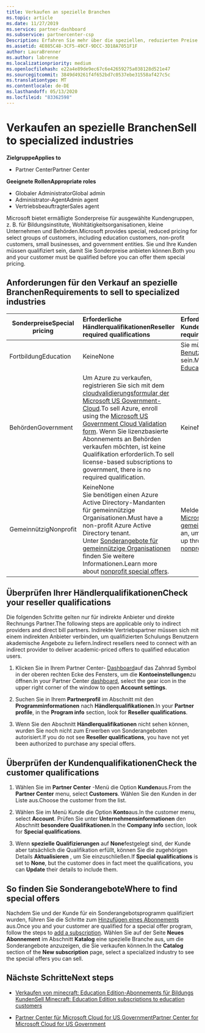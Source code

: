```yaml
---
title: Verkaufen an spezielle Branchen
ms.topic: article
ms.date: 11/27/2019
ms.service: partner-dashboard
ms.subservice: partnercenter-csp
Description: Erfahren Sie mehr über die speziellen, reduzierten Preise für bestimmte Kundengruppen von Microsoft, einschließlich Bildungs Kunden, gemeinnützige Kunden und Regierungsbehörden.
ms.assetid: 4E085C48-3CF5-49CF-9DCC-3D18A7051F1F
author: LauraBrenner
ms.author: labrenne
ms.localizationpriority: medium
ms.openlocfilehash: e22a4e89de9ec67c6e42659275a038128d521e47
ms.sourcegitcommit: 3849d49261f4f652bd7c0537ebe31558af427c5c
ms.translationtype: MT
ms.contentlocale: de-DE
ms.lasthandoff: 05/13/2020
ms.locfileid: "83362598"
---
```

# <a name="sell-to-specialized-industries"></a><span data-ttu-id="0dc3f-103">Verkaufen an spezielle Branchen</span><span class="sxs-lookup"><span data-stu-id="0dc3f-103">Sell to specialized industries</span></span>

<span data-ttu-id="0dc3f-104">**Zielgruppe**</span><span class="sxs-lookup"><span data-stu-id="0dc3f-104">**Applies to**</span></span>

- <span data-ttu-id="0dc3f-105">Partner Center</span><span class="sxs-lookup"><span data-stu-id="0dc3f-105">Partner Center</span></span>

<span data-ttu-id="0dc3f-106">**Geeignete Rollen**</span><span class="sxs-lookup"><span data-stu-id="0dc3f-106">**Appropriate roles**</span></span>

- <span data-ttu-id="0dc3f-107">Globaler Administrator</span><span class="sxs-lookup"><span data-stu-id="0dc3f-107">Global admin</span></span>
- <span data-ttu-id="0dc3f-108">Administrator-Agent</span><span class="sxs-lookup"><span data-stu-id="0dc3f-108">Admin agent</span></span>
- <span data-ttu-id="0dc3f-109">Vertriebsbeauftragter</span><span class="sxs-lookup"><span data-stu-id="0dc3f-109">Sales agent</span></span>

<span data-ttu-id="0dc3f-110">Microsoft bietet ermäßigte Sonderpreise für ausgewählte Kundengruppen, z. B. für Bildungsinstitute, Wohltätigkeitsorganisationen, kleine Unternehmen und Behörden.</span><span class="sxs-lookup"><span data-stu-id="0dc3f-110">Microsoft provides special, reduced pricing for select groups of customers, including education customers, non-profit customers, small businesses, and government entities.</span></span> <span data-ttu-id="0dc3f-111">Sie und Ihre Kunden müssen qualifiziert sein, damit Sie Sonderpreise anbieten können.</span><span class="sxs-lookup"><span data-stu-id="0dc3f-111">Both you and your customer must be qualified before you can offer them special pricing.</span></span> 

## <a name="requirements-to-sell-to-specialized-industries"></a><span data-ttu-id="0dc3f-112">Anforderungen für den Verkauf an spezielle Branchen</span><span class="sxs-lookup"><span data-stu-id="0dc3f-112">Requirements to sell to specialized industries</span></span>

|<span data-ttu-id="0dc3f-113">**Sonderpreise**</span><span class="sxs-lookup"><span data-stu-id="0dc3f-113">**Special pricing**</span></span>   |<span data-ttu-id="0dc3f-114">**Erforderliche Händlerqualifikationen**</span><span class="sxs-lookup"><span data-stu-id="0dc3f-114">**Reseller required qualifications**</span></span>   |<span data-ttu-id="0dc3f-115">**Erforderliche Kundenqualifikationen**</span><span class="sxs-lookup"><span data-stu-id="0dc3f-115">**Customer required qualifications**</span></span>   |
|----------------------------|:---------------------------------|:------------------------------------------|
|<span data-ttu-id="0dc3f-116">Fortbildung</span><span class="sxs-lookup"><span data-stu-id="0dc3f-116">Education</span></span>   |<span data-ttu-id="0dc3f-117">Keine</span><span class="sxs-lookup"><span data-stu-id="0dc3f-117">None</span></span>   | <span data-ttu-id="0dc3f-118">Sie müssen ein [qualifizierter Benutzer von Bildungsangeboten](https://www.microsoftvolumelicensing.com/DocumentSearch.aspx?Mode=3&DocumentTypeId=7) sein.</span><span class="sxs-lookup"><span data-stu-id="0dc3f-118">Must be a [Qualified Education User](https://www.microsoftvolumelicensing.com/DocumentSearch.aspx?Mode=3&DocumentTypeId=7).</span></span>   |
|<span data-ttu-id="0dc3f-119">Behörden</span><span class="sxs-lookup"><span data-stu-id="0dc3f-119">Government</span></span>   |<span data-ttu-id="0dc3f-120">Um Azure zu verkaufen, registrieren Sie sich mit dem [cloudvalidierungsformular der Microsoft US Government-Cloud](https://azuregov.microsoft.com/csp).</span><span class="sxs-lookup"><span data-stu-id="0dc3f-120">To sell Azure, enroll using the [Microsoft US Government Cloud Validation form](https://azuregov.microsoft.com/csp).</span></span> <span data-ttu-id="0dc3f-121">Wenn Sie lizenzbasierte Abonnements an Behörden verkaufen möchten, ist keine Qualifikation erforderlich.</span><span class="sxs-lookup"><span data-stu-id="0dc3f-121">To sell license-based subscriptions to government, there is no required qualification.</span></span>|   <span data-ttu-id="0dc3f-122">Keine</span><span class="sxs-lookup"><span data-stu-id="0dc3f-122">None</span></span>|
|<span data-ttu-id="0dc3f-123">Gemeinnützig</span><span class="sxs-lookup"><span data-stu-id="0dc3f-123">Nonprofit</span></span>  |<span data-ttu-id="0dc3f-124">Keine</span><span class="sxs-lookup"><span data-stu-id="0dc3f-124">None</span></span><br/> <span data-ttu-id="0dc3f-125">Sie benötigen einen Azure Active Directory-Mandanten für gemeinnützige Organisationen.</span><span class="sxs-lookup"><span data-stu-id="0dc3f-125">Must have a non-profit Azure Active Directory tenant.</span></span><br/> <span data-ttu-id="0dc3f-126">Unter [Sonderangebote für gemeinnützige Organisationen](https://assetsprod.microsoft.com/mpn/nonprofit-skus-in-csp-faq.pdf) finden Sie weitere Informationen.</span><span class="sxs-lookup"><span data-stu-id="0dc3f-126">Learn more about [nonprofit special offers](https://assetsprod.microsoft.com/mpn/nonprofit-skus-in-csp-faq.pdf).</span></span>   |<span data-ttu-id="0dc3f-127">Melden Sie sich über das [Microsoft-Programm für gemeinnützige Organisationen](https://nonprofit.microsoft.com/#/register) an, um sich zu qualifizieren.</span><span class="sxs-lookup"><span data-stu-id="0dc3f-127">Sign up through the [Microsoft nonprofit program](https://nonprofit.microsoft.com/#/register) to be eligible.</span></span>   |

## <a name="check-your-reseller-qualifications"></a><span data-ttu-id="0dc3f-128">Überprüfen Ihrer Händlerqualifikationen</span><span class="sxs-lookup"><span data-stu-id="0dc3f-128">Check your reseller qualifications</span></span>

<span data-ttu-id="0dc3f-129">Die folgenden Schritte gelten nur für indirekte Anbieter und direkte Rechnungs Partner.</span><span class="sxs-lookup"><span data-stu-id="0dc3f-129">The following steps are applicable only to indirect providers and direct bill partners.</span></span> <span data-ttu-id="0dc3f-130">Indirekte Vertriebspartner müssen sich mit einem indirekten Anbieter verbinden, um qualifizierten Schulungs Benutzern akademische Angebote zu liefern.</span><span class="sxs-lookup"><span data-stu-id="0dc3f-130">Indirect resellers need to connect with an indirect provider to deliver academic-priced offers to qualified education users.</span></span>

1. <span data-ttu-id="0dc3f-131">Klicken Sie in Ihrem Partner Center- [Dashboard](https://partner.microsoft.com/dashboard)auf das Zahnrad Symbol in der oberen rechten Ecke des Fensters, um die **Kontoeinstellungen**zu öffnen.</span><span class="sxs-lookup"><span data-stu-id="0dc3f-131">In your Partner Center [dashboard](https://partner.microsoft.com/dashboard), select the gear icon in the upper right corner of the window to open **Account settings**.</span></span>

2. <span data-ttu-id="0dc3f-132">Suchen Sie in Ihrem **Partnerprofil** im Abschnitt mit den **Programminformationen** nach **Händlerqualifikationen**.</span><span class="sxs-lookup"><span data-stu-id="0dc3f-132">In your **Partner profile**, in the **Program info** section, look for **Reseller qualifications**.</span></span>

3. <span data-ttu-id="0dc3f-133">Wenn Sie den Abschnitt **Händlerqualifikationen** nicht sehen können, wurden Sie noch nicht zum Erwerben von Sonderangeboten autorisiert.</span><span class="sxs-lookup"><span data-stu-id="0dc3f-133">If you do not see **Reseller qualifications**, you have not yet been authorized to purchase any special offers.</span></span>

## <a name="check-the-customer-qualifications"></a><span data-ttu-id="0dc3f-134">Überprüfen der Kundenqualifikationen</span><span class="sxs-lookup"><span data-stu-id="0dc3f-134">Check the customer qualifications</span></span>

1. <span data-ttu-id="0dc3f-135">Wählen Sie im **Partner Center** -Menü die Option **Kunden**aus.</span><span class="sxs-lookup"><span data-stu-id="0dc3f-135">From the **Partner Center** menu, select **Customers**.</span></span> <span data-ttu-id="0dc3f-136">Wählen Sie den Kunden in der Liste aus.</span><span class="sxs-lookup"><span data-stu-id="0dc3f-136">Choose the customer from the list.</span></span>

2. <span data-ttu-id="0dc3f-137">Wählen Sie im Menü Kunde die Option **Konto**aus.</span><span class="sxs-lookup"><span data-stu-id="0dc3f-137">In the customer menu, select **Account**.</span></span> <span data-ttu-id="0dc3f-138">Prüfen Sie unter **Unternehmensinformationen** den Abschnitt **besondere Qualifikationen**.</span><span class="sxs-lookup"><span data-stu-id="0dc3f-138">In the **Company info** section, look for **Special qualifications**.</span></span>

3. <span data-ttu-id="0dc3f-139">Wenn **spezielle Qualifizierungen** auf **None**festgelegt sind, der Kunde aber tatsächlich die Qualifikation erfüllt, können Sie die zugehörigen Details **Aktualisieren** , um Sie einzuschließen.</span><span class="sxs-lookup"><span data-stu-id="0dc3f-139">If **Special qualifications** is set to **None**, but the customer does in fact meet the qualifications, you can **Update** their details to include them.</span></span>

## <a name="where-to-find-special-offers"></a><span data-ttu-id="0dc3f-140">So finden Sie Sonderangebote</span><span class="sxs-lookup"><span data-stu-id="0dc3f-140">Where to find special offers</span></span>

<span data-ttu-id="0dc3f-141">Nachdem Sie und der Kunde für ein Sonderangebotsprogramm qualifiziert wurden, führen Sie die Schritte zum [Hinzufügen eines Abonnements](create-a-new-subscription.md) aus.</span><span class="sxs-lookup"><span data-stu-id="0dc3f-141">Once you and your customer are qualified for a special offer program, follow the steps to [add a subscription](create-a-new-subscription.md).</span></span> <span data-ttu-id="0dc3f-142">Wählen Sie auf der Seite **Neues Abonnement** im Abschnitt **Katalog** eine spezielle Branche aus, um die Sonderangebote anzuzeigen, die Sie verkaufen können.</span><span class="sxs-lookup"><span data-stu-id="0dc3f-142">In the **Catalog** section of the **New subscription** page, select a specialized industry to see the special offers you can sell.</span></span>

## <a name="next-steps"></a><span data-ttu-id="0dc3f-143">Nächste Schritte</span><span class="sxs-lookup"><span data-stu-id="0dc3f-143">Next steps</span></span>

- [<span data-ttu-id="0dc3f-144">Verkaufen von minecraft: Education Edition-Abonnements für Bildungs Kunden</span><span class="sxs-lookup"><span data-stu-id="0dc3f-144">Sell Minecraft: Education Edition subscriptions to education customers</span></span>](minecraft-subscriptions.md)

- [<span data-ttu-id="0dc3f-145">Partner Center für Microsoft Cloud for US Government</span><span class="sxs-lookup"><span data-stu-id="0dc3f-145">Partner Center for Microsoft Cloud for US Government</span></span>](partner-center-for-microsoft-us-govt-cloud.md)
